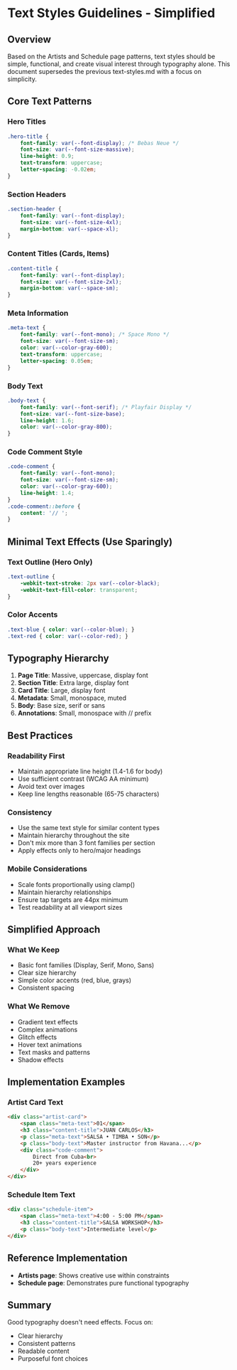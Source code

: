 # Text Styles Guidelines - Simplified

## Overview
Based on the Artists and Schedule page patterns, text styles should be simple, functional, and create visual interest through typography alone. This document supersedes the previous text-styles.md with a focus on simplicity.

## Core Text Patterns

### Hero Titles
```css
.hero-title {
    font-family: var(--font-display); /* Bebas Neue */
    font-size: var(--font-size-massive);
    line-height: 0.9;
    text-transform: uppercase;
    letter-spacing: -0.02em;
}
```

### Section Headers
```css
.section-header {
    font-family: var(--font-display);
    font-size: var(--font-size-4xl);
    margin-bottom: var(--space-xl);
}
```

### Content Titles (Cards, Items)
```css
.content-title {
    font-family: var(--font-display);
    font-size: var(--font-size-2xl);
    margin-bottom: var(--space-sm);
}
```

### Meta Information
```css
.meta-text {
    font-family: var(--font-mono); /* Space Mono */
    font-size: var(--font-size-sm);
    color: var(--color-gray-600);
    text-transform: uppercase;
    letter-spacing: 0.05em;
}
```

### Body Text
```css
.body-text {
    font-family: var(--font-serif); /* Playfair Display */
    font-size: var(--font-size-base);
    line-height: 1.6;
    color: var(--color-gray-800);
}
```

### Code Comment Style
```css
.code-comment {
    font-family: var(--font-mono);
    font-size: var(--font-size-sm);
    color: var(--color-gray-600);
    line-height: 1.4;
}
.code-comment::before {
    content: '// ';
}
```

## Minimal Text Effects (Use Sparingly)

### Text Outline (Hero Only)
```css
.text-outline {
    -webkit-text-stroke: 2px var(--color-black);
    -webkit-text-fill-color: transparent;
}
```

### Color Accents
```css
.text-blue { color: var(--color-blue); }
.text-red { color: var(--color-red); }
```

## Typography Hierarchy

1. **Page Title**: Massive, uppercase, display font
2. **Section Title**: Extra large, display font
3. **Card Title**: Large, display font
4. **Metadata**: Small, monospace, muted
5. **Body**: Base size, serif or sans
6. **Annotations**: Small, monospace with // prefix

## Best Practices

### Readability First
- Maintain appropriate line height (1.4-1.6 for body)
- Use sufficient contrast (WCAG AA minimum)
- Avoid text over images
- Keep line lengths reasonable (65-75 characters)

### Consistency
- Use the same text style for similar content types
- Maintain hierarchy throughout the site
- Don't mix more than 3 font families per section
- Apply effects only to hero/major headings

### Mobile Considerations
- Scale fonts proportionally using clamp()
- Maintain hierarchy relationships
- Ensure tap targets are 44px minimum
- Test readability at all viewport sizes

## Simplified Approach

### What We Keep
- Basic font families (Display, Serif, Mono, Sans)
- Clear size hierarchy
- Simple color accents (red, blue, grays)
- Consistent spacing

### What We Remove
- Gradient text effects
- Complex animations
- Glitch effects
- Hover text animations
- Text masks and patterns
- Shadow effects

## Implementation Examples

### Artist Card Text
```html
<div class="artist-card">
    <span class="meta-text">01</span>
    <h3 class="content-title">JUAN CARLOS</h3>
    <p class="meta-text">SALSA • TIMBA • SON</p>
    <p class="body-text">Master instructor from Havana...</p>
    <div class="code-comment">
        Direct from Cuba<br>
        20+ years experience
    </div>
</div>
```

### Schedule Item Text
```html
<div class="schedule-item">
    <span class="meta-text">4:00 - 5:00 PM</span>
    <h3 class="content-title">SALSA WORKSHOP</h3>
    <p class="body-text">Intermediate level</p>
</div>
```

## Reference Implementation
- **Artists page**: Shows creative use within constraints
- **Schedule page**: Demonstrates pure functional typography

## Summary
Good typography doesn't need effects. Focus on:
- Clear hierarchy
- Consistent patterns
- Readable content
- Purposeful font choices